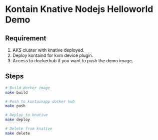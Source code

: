 # Kontain Knative Nodejs Helloworld Demo

## Requirement

1. AKS cluster with knative deployed.
2. Deploy kontaind for kvm device plugin.
3. Access to dockerhub if you want to push the demo image.

## Steps

```bash
# Build docker image
make build

# Push to kontainapp docker hub
make push

# Deploy to knative
make deploy

# Delete from knative
make delete
```